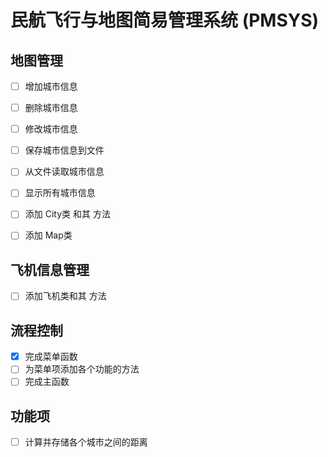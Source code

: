 # 民航飞行与地图简易管理系统 (PMSYS)

## 地图管理

- [ ] 增加城市信息
- [ ] 删除城市信息
- [ ] 修改城市信息
- [ ] 保存城市信息到文件
- [ ] 从文件读取城市信息
- [ ] 显示所有城市信息

- [ ] 添加 City类 和其 方法
- [ ] 添加 Map类

## 飞机信息管理
- [ ] 添加飞机类和其 方法


## 流程控制

- [x] 完成菜单函数
- [ ] 为菜单项添加各个功能的方法
- [ ] 完成主函数

## 功能项

- [ ] 计算并存储各个城市之间的距离